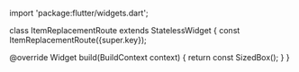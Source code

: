 import 'package:flutter/widgets.dart';

class ItemReplacementRoute extends StatelessWidget {
  const ItemReplacementRoute({super.key});

  @override
  Widget build(BuildContext context) {
    return const SizedBox();
  }
}